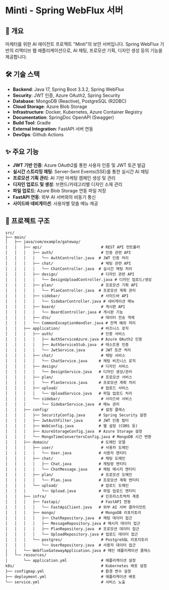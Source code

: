 # Minti - Spring WebFlux 서버

## 📌 개요
마케터를 위한 AI 에이전트 프로젝트 "Minti"의 보안 서버입니다.
Spring WebFlux 기반의 리액티브 웹 애플리케이션으로, AI 채팅, 프로모션 기획, 디자인 생성 등의 기능을 제공합니다.

## 🛠 기술 스택
- **Backend**: Java 17, Spring Boot 3.3.2, Spring WebFlux
- **Security**: JWT 인증, Azure OAuth2, Spring Security
- **Database**: MongoDB (Reactive), PostgreSQL (R2DBC)
- **Cloud Storage**: Azure Blob Storage
- **Infrastructure**: Docker, Kubernetes, Azure Container Registry
- **Documentation**: SpringDoc OpenAPI (Swagger)
- **Build Tool**: Gradle
- **External Integration**: FastAPI 서버 연동
- **DevOps**: Github Actions

## ✨ 주요 기능
- **JWT 기반 인증**: Azure OAuth2를 통한 사용자 인증 및 JWT 토큰 발급
- **실시간 스트리밍 채팅**: Server-Sent Events(SSE)를 통한 실시간 AI 채팅
- **프로모션 기획 관리**: AI 기반 마케팅 캠페인 생성 및 관리
- **디자인 업로드 및 생성**: 브랜드/카테고리별 디자인 소재 관리
- **파일 업로드**: Azure Blob Storage 연동 파일 저장
- **FastAPI 연동**: 외부 AI 서버와의 비동기 통신
- **사이드바 네비게이션**: 사용자별 맞춤 메뉴 제공

## 📂 프로젝트 구조
```
src/
├── main/
│   ├── java/com/example/gateway/
│   │   ├── api/                          # REST API 컨트롤러
│   │   │   ├── auth/                     # 인증 관련 API
│   │   │   │   └── AuthController.java  # JWT 인증 처리
│   │   │   ├── chat/                     # 채팅 관련 API
│   │   │   │   └── ChatController.java  # 실시간 채팅 처리
│   │   │   ├── design/                   # 디자인 관련 API
│   │   │   │   └── DesignUploadController.java # 디자인 업로드/생성
│   │   │   ├── plan/                     # 프로모션 기획 API
│   │   │   │   └── PlanController.java  # 프로모션 계획 관리
│   │   │   ├── sidebar/                  # 사이드바 API
│   │   │   │   └── SidebarController.java # 네비게이션 메뉴
│   │   │   ├── board/                    # 게시판 API
│   │   │   │   └── BoardController.java # 게시판 기능
│   │   │   ├── dto/                      # 데이터 전송 객체
│   │   │   └── CommonExceptionHandler.java # 전역 예외 처리
│   │   ├── application/                  # 비즈니스 로직
│   │   │   ├── auth/                     # 인증 서비스
│   │   │   │   ├── AuthServiceAzure.java # Azure OAuth2 인증
│   │   │   │   ├── AuthServiceStub.java  # 테스트용 인증
│   │   │   │   └── JwtService.java       # JWT 토큰 처리
│   │   │   ├── chat/                     # 채팅 서비스
│   │   │   │   └── ChatService.java     # 채팅 비즈니스 로직
│   │   │   ├── design/                   # 디자인 서비스
│   │   │   │   └── DesignService.java   # 디자인 생성/관리
│   │   │   ├── plan/                     # 프로모션 서비스
│   │   │   │   └── PlanService.java     # 프로모션 계획 처리
│   │   │   ├── upload/                   # 업로드 서비스
│   │   │   │   └── UploadService.java   # 파일 업로드 처리
│   │   │   └── sidebar/                  # 사이드바 서비스
│   │   │       └── SidebarService.java  # 메뉴 관리
│   │   ├── config/                       # 설정 클래스
│   │   │   ├── SecurityConfig.java      # Spring Security 설정
│   │   │   ├── JwtAuthFilter.java       # JWT 인증 필터
│   │   │   ├── WebConfig.java           # 웹 설정 (CORS 등)
│   │   │   ├── AzureStorageConfig.java  # Azure Storage 설정
│   │   │   └── MongoTimeConvertersConfig.java # MongoDB 시간 변환
│   │   ├── domain/                       # 도메인 모델
│   │   │   ├── user/                     # 사용자 도메인
│   │   │   │   └── User.java            # 사용자 엔티티
│   │   │   ├── chat/                     # 채팅 도메인
│   │   │   │   ├── Chat.java            # 채팅방 엔티티
│   │   │   │   └── ChatMessage.java     # 채팅 메시지 엔티티
│   │   │   ├── plan/                     # 프로모션 도메인
│   │   │   │   └── Plan.java            # 프로모션 계획 엔티티
│   │   │   └── upload/                   # 업로드 도메인
│   │   │       └── Upload.java          # 파일 업로드 엔티티
│   │   ├── infra/                        # 인프라스트럭처 계층
│   │   │   ├── fastapi/                  # FastAPI 연동
│   │   │   │   └── FastApiClient.java   # 외부 AI 서버 클라이언트
│   │   │   ├── mongo/                    # MongoDB 리포지토리
│   │   │   │   ├── ChatRepository.java  # 채팅 데이터 접근
│   │   │   │   ├── MessageRepository.java # 메시지 데이터 접근
│   │   │   │   ├── PlanRepository.java  # 프로모션 데이터 접근
│   │   │   │   └── UploadRepository.java # 업로드 데이터 접근
│   │   │   └── postgres/                 # PostgreSQL 리포지토리
│   │   │       └── UserRepository.java  # 사용자 데이터 접근
│   │   └── WebfluxGatewayApplication.java # 메인 애플리케이션 클래스
│   └── resources/
│       └── application.yml               # 애플리케이션 설정
k8s/                                      # Kubernetes 배포 설정
├── configmap.yml                         # 환경 변수 설정
├── deployment.yml                        # 애플리케이션 배포
└── service.yml                           # 서비스 노출
```
